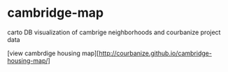 # cambridge-map
carto DB visualization of cambrige neighborhoods and courbanize project data

[view cambrdige housing map][http://courbanize.github.io/cambridge-housing-map/]